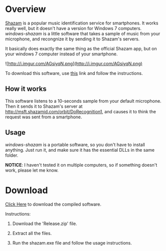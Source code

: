 # Overview #
[Shazam](http://www.shazam.com) is a popular music identification service for smartphones.
It works really well, but it doesn't have a version for Windows 7 computers.
_windows-shazam_ is a little software that takes a sample of music from your microphone, and recongnize it by sending it to Shazam's servers.

It basically does exactly the same thing as the official Shazam app, but on your windows 7 computer instead of your smartphone.

![http://i.imgur.com/AGsiyqN.png](http://i.imgur.com/AGsiyqN.png)

To download this software, use [this](https://drive.google.com/uc?id=0B_iaVLWNgnHPXzkxOXg1MDhtTVE&export=download) link and follow the instructions.

## How it works ##
This software listens to a 10-seconds sample from your default microphone. Then it sends it to Shazam's server at http://msft.shazamid.com/orbit/DoRecognition1, and causes it to think the request was sent from a smartphone.

## Usage ##
_windows-shazam_ is a portable software, so you don't have to install anything. Just run it, and make sure it has the essential DLLs in the same folder.

**NOTICE**: I haven't tested it on multiple computers, so if something doesn't work, please let me know.

# Download #
[Click Here](https://drive.google.com/uc?id=0B_iaVLWNgnHPXzkxOXg1MDhtTVE&export=download) to download the compiled software.

Instructions:

1. Download the 'Release.zip' file.

2. Extract all the files.

3. Run the shazam.exe file and follow the usage instructions.
